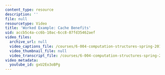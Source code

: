 ```yaml
---
content_type: resource
description: ''
file: null
resourcetype: Video
title: 'Worked Example: Cache Benefits'
uid: accb5c4a-cc6b-10ac-6cc8-87fd35462aef
video_files:
  archive_url: null
  video_captions_file: /courses/6-004-computation-structures-spring-2017/498746fd569153999b53f77e9ac92d0e_gxU2Eo3oBPg.vtt
  video_thumbnail_file: null
  video_transcript_file: /courses/6-004-computation-structures-spring-2017/258e26cb8214f56977933a9a74f74739_gxU2Eo3oBPg.pdf
video_metadata:
  youtube_id: gxU2Eo3oBPg
---
```

